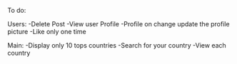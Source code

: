 To do:

Users:
-Delete Post
-View user Profile
-Profile on change update the profile picture
-Like only one time


Main:
-Display only 10 tops countries
-Search for your country
-View each country
